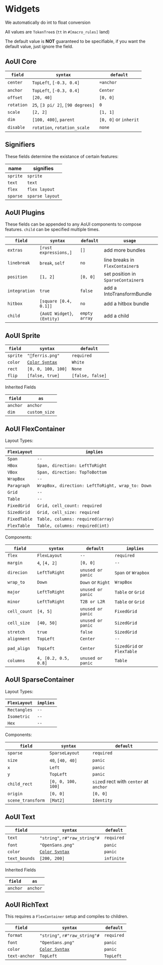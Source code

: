 # Widgets

We automatically do int to float conversion

All values are `TokenTree`s (`tt` in `#[macro_rules]` land)

The default value is **NOT** guaranteed to be specifiable, if you
want the default value, just ignore the field.

## AoUI Core

| `field` | `syntax` | `default` |
| ----- | ----- | ----- |
| `center` | `TopLeft`, `[-0.3, 0.4]` | `=anchor` |
| `anchor` | `TopLeft`, `[-0.3, 0.4]` | `Center` |
| `offset` | `[20, 40]` | `[0, 0]` |
| `rotation` | `25`, `[3 pi/ 2]`, `[90 degrees]` | `0` |
| `scale` | `[2, 2]` | `[1, 1]` |
| `dim` | `[100, 400]`, `parent` | `[0, 0]` or `inherit` |
| `disable` | `rotation`, `rotation_scale` | `none` |

## Signifiers

These fields determine the existance of certain features:

| name | signifies |
| -- | -- |
| `sprite` | `sprite` |
| `text` | `text` |
| `flex` | `flex layout` |
| `sparse` | `sparse layout` |

## AoUI Plugins

These fields can be appended to any AoUI components to compose features.
`child` can be specified multiple times.

| `field` | `syntax` | `default` | `usage` |
| ----- | ----- | ----- | ---- |
| `extras` | `[rust expressions,]`| `[]` | add more bundles |
| `linebreak` | `break`, `self` | `no` | line breaks in `FlexContainer`s |
| `position` | `[1, 2]` | `[0, 0]` | set position in `SparseContainer`s |
| `integration` | `true` | `false` | add a IntoTransformBundle |
| `hitbox` | `[square [0.4, 0.1]]` | `no` | add a hitbox bundle |
| `child`| `{AoUI Widget}`, `(Entity)`| `empty array` | add a child |

## AoUI Sprite

| `field` | `syntax` | `default` |
| ----- | ----- | ----- |
| `sprite` | `"🦀ferris.png"` | `required` |
| `color` | [`Color Syntax`](https://docs.rs/colorthis/latest/colorthis/#color-syntax)| `White` |
| `rect` | `[0, 0, 100, 100]` | `None` |
| `flip` | `[false, true]` | `[false, false]` |

Inherited Fields

| `field` | `as` |
| ---- | ---- |
| `anchor` | `anchor` |
| `dim` | `custom_size` |

## AoUI FlexContainer

Layout Types:

| `FlexLayout` | `implies` |
| -- | -- |
| `Span` | `--` |
| `HBox` | `Span, direction: LeftToRight` |
| `VBox` | `Span, direction: TopToBottom` |
| `WrapBox` | `--` |
| `Paragraph` | `WrapBox, direction: LeftToRight, wrap_to: Down` |
| `Grid` | `--` |
| `Table` | `--` |
| `FixedGrid` | `Grid, cell_count: required` |
| `SizedGrid` | `Grid, cell_size: required` |
| `FixedTable` | `Table, columns: required(array)` |
| `FlexTable` | `Table, columns: required(int)` |

Components:

| `field` | `syntax` | `default` | `implies` |
| ---- | ---- | ---- | ----- |
| `flex` | `FlexLayout` | `--` | `required` |
| `margin` | `4`, `[4, 2]` | `[0, 0]` | `--` |
| `direcion` | `LeftToRight` | `unused or panic` | `Span` or `Wrapbox` |
| `wrap_to` | `Down` | `Down` or `Right` | `WrapBox` |
| `major` | `LeftToRight` | `unused or panic` | `Table` or `Grid` |
| `minor` | `LeftToRight` | `T2B or L2R` | `Table` or `Grid` |
| `cell_count` | `[4, 5]` | `unused or panic` | `FixedGrid` |
| `cell_size` | `[40, 50]` | `unused or panic` | `SizedGrid` |
| `stretch` | `true` | `false` | `SizedGrid` |
| `alignment` | `TopLeft` | `Center` | `--` |
| `pad_align` | `TopLeft` | `Center` | `SizedGrid` or `FlexTable` |
| `columns` | `4, [0.2, 0.5, 0.8]` | `unused or panic` | `Table` |

## AoUI SparseContainer

Layout Types:

| `FlexLayout` | `implies` |
| -- | -- |
| `Rectangles` | `--` |
| `Isometric` | `--` |
| `Hex` | `--` |

Components:

| `field` | `syntax` | `default` |
| ---- | ---- | ---- |
| `sparse` | `SparseLayout` | `required` |
| `size` | `40`, `[40, 40]` | `panic` |
| `x` | `Left` | `panic` |
| `y` | `TopLeft` | `panic` |
| `child_rect` | `[0, 0, 100, 100]` | `size`d rect with `center` at `anchor` |
| `origin` | `[0, 0]` | `[0, 0]` |
| `scene_transform` | `[Mat2]` | `Identity` |

## AoUI Text

| `field` | `syntax` | `default` |
| ----- | ----- | ----- |
| `text` | `"string"`, `r#"raw_string"#` | `required` |
| `font` | `"OpenSans.png"` | `panic` |
| `color` | [`Color Syntax`](https://docs.rs/colorthis/latest/colorthis/#color-syntax)| `panic` |
| `text_bounds` | `[200, 200]` | `infinite` |

Inherited Fields

| `field` | `as` |
| ---- | ---- |
| `anchor` | `anchor` |

## AoUI RichText

This requires a `FlexContainer` setup and compiles to children.

| `field` | `syntax` | `default` |
| ----- | ----- | ----- |
| `format` | `"string"`, `r#"raw_string"#` | `required` |
| `font` | `"OpenSans.png"` | `panic` |
| `color` | [`Color Syntax`](https://docs.rs/colorthis/latest/colorthis/#color-syntax)| `panic` |
| `text-anchor` | `TopLeft` | `TopLeft` |
